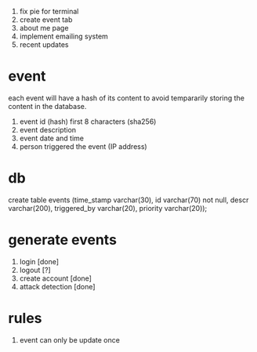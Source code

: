 1. fix pie for terminal
2. create event tab
3. about me page
4. implement emailing system
5. recent updates 

# event 
each event will have a hash of its content to avoid tempararily storing the content in the database.

1. event id (hash) first 8 characters (sha256)
2. event description
3. event date and time
4. person triggered the event (IP address)


# db
create table events (time_stamp varchar(30), id varchar(70) not null, descr varchar(200), triggered_by varchar(20), priority varchar(20));


# generate events

1. login [done]
2. logout [?]
3. create account [done]
4. attack detection [done]


# rules
1. event can only be update once
